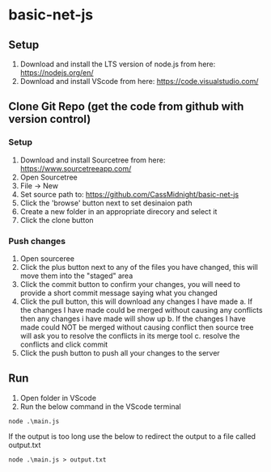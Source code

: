 # basic-net-js

## Setup

1. Download and install the LTS version of node.js from here: https://nodejs.org/en/ 
2. Download and install VScode from here: https://code.visualstudio.com/

## Clone Git Repo (get the code from github with version control)

### Setup 

1. Download and install Sourcetree from here: https://www.sourcetreeapp.com/ 
2. Open Sourcetree
3. File -> New
4. Set source path to: https://github.com/CassMidnight/basic-net-js
5. Click the 'browse' button next to set desinaion path
6. Create a new folder in an appropriate direcory and select it
7. Click the clone button

### Push changes
1. Open sourceree
2. Click the plus button next to any of the files you have changed, this will move them into the "staged" area 
3. Click the commit button to confirm your changes, you will need to provide a short commit message saying what you changed
4. Click the pull button, this will download any changes I have made
a. If the changes I have made could be merged without causing any conflicts then any changes i have made will show up
b. If the changes I have made could NOT be merged without causing conflict then source tree will ask you to resolve the conflicts in its merge tool 
c. resolve the conflicts and click commit
5. Click the push button to push all your changes to the server

## Run

1. Open folder in VScode 
2. Run the below command in the VScode terminal

`node .\main.js`  

If the output is too long use the below to redirect the output to a file called output.txt

`node .\main.js > output.txt`
